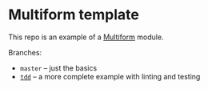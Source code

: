 # Multiform template

This repo is an example of a [Multiform](https://github.com/callumlocke/multiform) module.

Branches:

- `master` – just the basics
- [`tdd`](https://github.com/callumlocke/multiform-template/tree/tdd) – a more complete example with linting and testing
